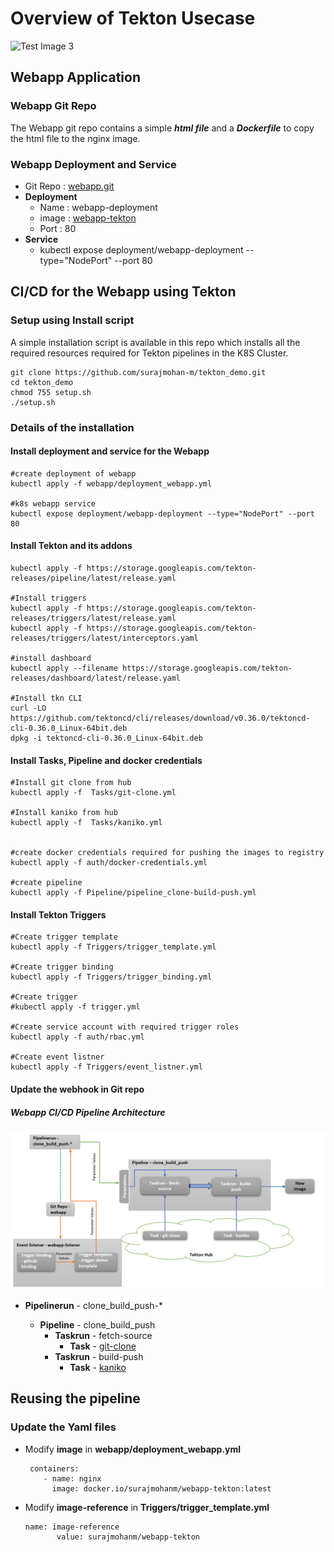 # Overview of Tekton Usecase

![Test Image 3](tekton_demo_overview.png)

## Webapp Application

### Webapp Git Repo

The Webapp git repo contains a simple ***html file*** and a ***Dockerfile*** to copy the html file to the nginx image.

### Webapp Deployment and Service
* Git Repo : [webapp.git](https://github.com/surajmohan-m/webapp.git)
* **Deployment**
  * Name : webapp-deployment
  * image : [webapp-tekton](https://hub.docker.com/r/surajmohanm/webapp-tekton/tags)
  * Port : 80
* **Service**
  * kubectl expose deployment/webapp-deployment --type="NodePort" --port 80

## CI/CD for the Webapp using Tekton

### Setup using Install script
A simple installation script is available in this repo which installs all the required resources required for Tekton pipelines in the K8S Cluster.
```
git clone https://github.com/surajmohan-m/tekton_demo.git
cd tekton_demo
chmod 755 setup.sh
./setup.sh
```
### Details of the installation
#### Install deployment and service for the Webapp

```
#create deployment of webapp
kubectl apply -f webapp/deployment_webapp.yml

#k8s webapp service
kubectl expose deployment/webapp-deployment --type="NodePort" --port 80
```

#### Install Tekton and its addons
```
kubectl apply -f https://storage.googleapis.com/tekton-releases/pipeline/latest/release.yaml

#Install triggers
kubectl apply -f https://storage.googleapis.com/tekton-releases/triggers/latest/release.yaml
kubectl apply -f https://storage.googleapis.com/tekton-releases/triggers/latest/interceptors.yaml

#install dashboard
kubectl apply --filename https://storage.googleapis.com/tekton-releases/dashboard/latest/release.yaml

#Install tkn CLI
curl -LO https://github.com/tektoncd/cli/releases/download/v0.36.0/tektoncd-cli-0.36.0_Linux-64bit.deb
dpkg -i tektoncd-cli-0.36.0_Linux-64bit.deb
```
#### Install Tasks, Pipeline and docker credentials 

```
#Install git clone from hub
kubectl apply -f  Tasks/git-clone.yml

#Install kaniko from hub
kubectl apply -f  Tasks/kaniko.yml


#create docker credentials required for pushing the images to registry
kubectl apply -f auth/docker-credentials.yml

#create pipeline
kubectl apply -f Pipeline/pipeline_clone-build-push.yml
```

#### Install Tekton Triggers
```
#Create trigger template
kubectl apply -f Triggers/trigger_template.yml

#Create trigger binding
kubectl apply -f Triggers/trigger_binding.yml

#Create trigger
#kubectl apply -f trigger.yml

#Create service account with required trigger roles
kubectl apply -f auth/rbac.yml

#Create event listner
kubectl apply -f Triggers/event_listner.yml
```

#### Update the webhook in Git repo


##### Webapp CI/CD Pipeline Architecture

![](assets/tekton_demo_pipeline_structure_4.png)


* **Pipelinerun** - clone_build_push-*

  * **Pipeline** - clone_build_push
    * **Taskrun** - fetch-source
      * **Task** - [git-clone](https://hub.tekton.dev/tekton/task/git-clone)
    * **Taskrun** - build-push
      * **Task** - [kaniko](https://hub.tekton.dev/tekton/task/kaniko)


## Reusing the pipeline

### Update the Yaml files
* Modify  **image** in **webapp/deployment_webapp.yml**
  ```
   containers:
      - name: nginx
        image: docker.io/surajmohanm/webapp-tekton:latest
  ```
* Modify **image-reference** in **Triggers/trigger_template.yml**
   ```
   name: image-reference
          value: surajmohanm/webapp-tekton
   ```
  
